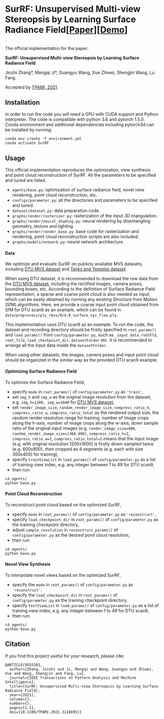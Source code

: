 # SurRF: Unsupervised Multi-view Stereopsis by Learning Surface Radiance Field[[Paper]](https://ieeexplore.ieee.org/document/9555381)[[Demo]()]

<img src="https://github.com/GuangyuWang99/SurRF/raw/main/media/method_1.png" alt="method" style="zoom:10%;" /><img align='right' src="https://github.com/GuangyuWang99/SurRF/raw/main/media/pipeline.png" alt="pipeline" style="zoom:5%;" />

The official implementation for the paper:

**SurRF: Unsupervised Multi-view Stereopsis by Learning Surface Radiance Field**

Jinzhi Zhang\*, Mengqi Ji*, Guangyu Wang, Xue Zhiwei, Shengjin Wang, Lu Fang.

Accepted by [TPAMI, 2021](https://ieeexplore.ieee.org/document/9555381).

## Installation

In order to run the code you will need a GPU with CUDA support and Python interpreter. The code is compatible with python 3.6 and pytorch 1.5.0. Conda environment and additional dependencies including pytorch3d can be installed by running:

```
conda env create -f environment.yml
conda activate SurRF
```

## Usage

This official implementation reproduces the optimization, view synthesis and point cloud reconstruction of SurRF. All the parameters to be specified and tuned are listed.

- `agents/base.py`: optimization of surface radiance field, novel view rendering, point cloud reconstruction, etc.
- `configs/parameter.py`: all the directories and parameters to be specified and tuned.
- `dataset/dataset.py`: data preparation code.
- `graphs/render/rasterizer.py`: rasterization of the input 3D triangulation. 
- `graphs/render/neural_shading.py`: neural rendering by disentangling geometry, texture and lighting. 
- `graphs/render/render_base.py`: base code for rasterization and rendering, point cloud reconstruction scripts are also included.
- `graphs/models/network.py`: neural network architecture.

#### Data

We optimize and evaluate SurRF on publicly available MVS datasets, including [DTU MVS dataset](http://roboimagedata.compute.dtu.dk/?page_id=36) and [Tanks and Temples dataset](https://www.tanksandtemples.org/).

When using DTU dataset, it is recommended to download the raw data from the [DTU MVS dataset](http://roboimagedata.compute.dtu.dk/?page_id=36), including the rectified images, camera poses, bounding boxes, etc. According to the definition of Surface Radiance Field representation, a sparse and coarse point cloud is also needed as input, which can be easily obtained by running any existing Structure from Motion (SfM) algorithms. Here, we provide a coarse input point cloud obtained from SfM for DTU scan9 as an example, which can be found in `data/preprocess/ply_rmvs/9/4.0_surface_xyz_flow.ply`. 

This implementation uses DTU scan9 as an example. To run the code, the dataset and recording directory should be firstly specified in `root_params()`  and `load_params()` from `config/parameter.py`, such as `_input_data_rootFld`, `root_file`, `load_checkpoint_dir`, `datasetFolder` etc. It is recommended to arrange all the input data inside the `datasetFolder`.

When using other datasets, the images, camera poses and input point cloud should be organized in the similar way as the provided DTU scan9 example.

#### Optimizing Surface Radiance Field

To optimize the Surface Radiance Field, 

- specify `mode` in `root_params()` of `config/parameter.py` as `'train'`,
- set `img_h` and `img_w` as the original image resolution from the dataset, e.g. `img_h=1200, img_w=1600` for [DTU MVS dataset](http://roboimagedata.compute.dtu.dk/?page_id=36),
- set `render_image_size`, `random_render_image_size`, `compress_ratio_h`, `compress_ratio_w`, `compress_ratio_total` as the rendered output size, the random render resolution range for training, number of image crops along the h-axis, number of image crops along the w-axis, down sample ratio of the original input images (e.g. `render_image_size=400`, `random_render_image_size=[360,400]`, `compress_ratio_h=2`, `compress_ratio_w=2`, `compress_ratio_total=2` means that the input image (e.g. with original resolution 1200x1600) is firstly down-sampled twice (e.g. 600x800), then cropped as 4 segments (e.g. each with size 300x400) for training), 
- specify `trainViewList` in `load_params()` of `config/parameter.py` as a list of training view index, e.g. any integer between 1 to 49 for DTU scan9,
- then run: 

```
cd agents/
python base.py
```

#### Point Cloud Reconstruction

To reconstruct point cloud based on the optimized SurRF, 

- specify `mode` in `root_params()` of `config/parameter.py` as `'reconstruct'`,
- specify `load_checkpoint_dir` in `root_params()` of `config/parameter.py` as the training checkpoint directory,
- adjust `sample_resolution` in `reconstruct_params()` of `config/parameter.py` as the desired point cloud resolution,
- then run: 

```
cd agents/
python base.py
```

#### Novel View Synthesis

To interpolate novel views based on the optimized SurRF, 

- specify the `mode` in `root_params()` of `config/parameter.py` as `'reconstruct'`.
- specify the `load_checkpoint_dir` in `root_params()` of `config/parameter.py` as the training checkpoint directory.
- specify `testViewList` in `load_params()` of `config/parameter.py` as a list of training view index, e.g. any integer between 1 to 49 for DTU scan9,
- then run: 

```
cd agents/
python base.py
```

## Citation

If you find this project useful for your research, please cite:

```
@ARTICLE{9555381,
  author={Zhang, Jinzhi and Ji, Mengqi and Wang, Guangyu and Zhiwei, Xue and Wang, Shengjin and Fang, Lu},
  journal={IEEE Transactions on Pattern Analysis and Machine Intelligence}, 
  title={SurRF: Unsupervised Multi-view Stereopsis by Learning Surface Radiance Field}, 
  year={2021},
  volume={},
  number={},
  pages={1-1},
  doi={10.1109/TPAMI.2021.3116695}}
```



